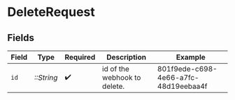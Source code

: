 # DeleteRequest


## Fields

| Field                                | Type                                 | Required                             | Description                          | Example                              |
| ------------------------------------ | ------------------------------------ | ------------------------------------ | ------------------------------------ | ------------------------------------ |
| `id`                                 | *::String*                           | :heavy_check_mark:                   | id of the webhook to delete.         | 801f9ede-c698-4e66-a7fc-48d19eebaa4f |
